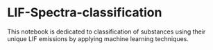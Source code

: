 # LIF-Spectra-classification
This notebook is dedicated to classification of substances using their unique LIF emissions by applying machine learning techniques.
